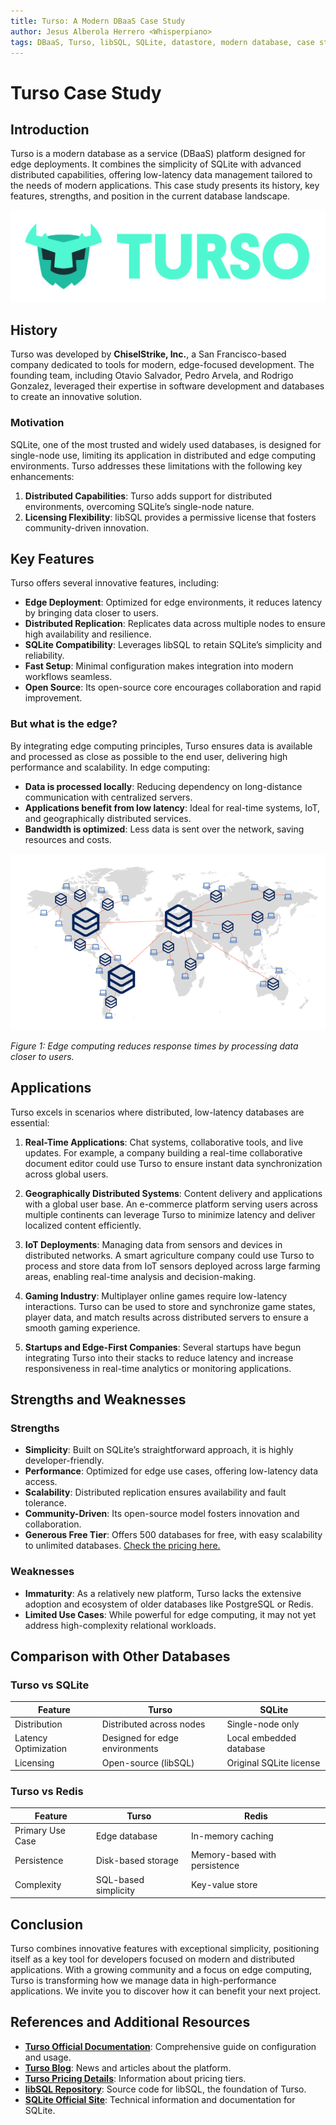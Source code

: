 ```yaml
---
title: Turso: A Modern DBaaS Case Study
author: Jesus Alberola Herrero <Whisperpiano>
tags: DBaaS, Turso, libSQL, SQLite, datastore, modern database, case study
---
```


# Turso Case Study

## Introduction

Turso is a modern database as a service (DBaaS) platform designed for edge deployments. It combines the simplicity of SQLite with advanced distributed capabilities, offering low-latency data management tailored to the needs of modern applications. This case study presents its history, key features, strengths, and position in the current database landscape.

![Turso Logo](../../../../assets/databases/turso/turso-logo.png)

## History

Turso was developed by **ChiselStrike, Inc.**, a San Francisco-based company dedicated to tools for modern, edge-focused development. The founding team, including Otavio Salvador, Pedro Arvela, and Rodrigo Gonzalez, leveraged their expertise in software development and databases to create an innovative solution.

### Motivation

SQLite, one of the most trusted and widely used databases, is designed for single-node use, limiting its application in distributed and edge computing environments. Turso addresses these limitations with the following key enhancements:

1. **Distributed Capabilities**: Turso adds support for distributed environments, overcoming SQLite’s single-node nature.
2. **Licensing Flexibility**: libSQL provides a permissive license that fosters community-driven innovation.

## Key Features

Turso offers several innovative features, including:

- **Edge Deployment**: Optimized for edge environments, it reduces latency by bringing data closer to users.
- **Distributed Replication**: Replicates data across multiple nodes to ensure high availability and resilience.
- **SQLite Compatibility**: Leverages libSQL to retain SQLite’s simplicity and reliability.
- **Fast Setup**: Minimal configuration makes integration into modern workflows seamless.
- **Open Source**: Its open-source core encourages collaboration and rapid improvement.

### But what is the edge?

By integrating edge computing principles, Turso ensures data is available and processed as close as possible to the end user, delivering high performance and scalability. In edge computing:

- **Data is processed locally**: Reducing dependency on long-distance communication with centralized servers.
- **Applications benefit from low latency**: Ideal for real-time systems, IoT, and geographically distributed services.
- **Bandwidth is optimized**: Less data is sent over the network, saving resources and costs.

![Edge computing](../../../../assets/databases/turso/edge-computing.png)

_Figure 1: Edge computing reduces response times by processing data closer to users._

## Applications

Turso excels in scenarios where distributed, low-latency databases are essential:

1. **Real-Time Applications**: Chat systems, collaborative tools, and live updates. For example, a company building a real-time collaborative document editor could use Turso to ensure instant data synchronization across global users.

2. **Geographically Distributed Systems**: Content delivery and applications with a global user base. An e-commerce platform serving users across multiple continents can leverage Turso to minimize latency and deliver localized content efficiently.

3. **IoT Deployments**: Managing data from sensors and devices in distributed networks. A smart agriculture company could use Turso to process and store data from IoT sensors deployed across large farming areas, enabling real-time analysis and decision-making.

4. **Gaming Industry**: Multiplayer online games require low-latency interactions. Turso can be used to store and synchronize game states, player data, and match results across distributed servers to ensure a smooth gaming experience.

5. **Startups and Edge-First Companies**: Several startups have begun integrating Turso into their stacks to reduce latency and increase responsiveness in real-time analytics or monitoring applications.

## Strengths and Weaknesses

### Strengths

- **Simplicity**: Built on SQLite’s straightforward approach, it is highly developer-friendly.
- **Performance**: Optimized for edge use cases, offering low-latency data access.
- **Scalability**: Distributed replication ensures availability and fault tolerance.
- **Community-Driven**: Its open-source model fosters innovation and collaboration.
- **Generous Free Tier**: Offers 500 databases for free, with easy scalability to unlimited databases. [Check the pricing here.](https://turso.tech/pricing)

### Weaknesses

- **Immaturity**: As a relatively new platform, Turso lacks the extensive adoption and ecosystem of older databases like PostgreSQL or Redis.
- **Limited Use Cases**: While powerful for edge computing, it may not yet address high-complexity relational workloads.

## Comparison with Other Databases

### Turso vs SQLite

| Feature              | Turso                          | SQLite                  |
| -------------------- | ------------------------------ | ----------------------- |
| Distribution         | Distributed across nodes       | Single-node only        |
| Latency Optimization | Designed for edge environments | Local embedded database |
| Licensing            | Open-source (libSQL)           | Original SQLite license |

### Turso vs Redis

| Feature          | Turso                | Redis                         |
| ---------------- | -------------------- | ----------------------------- |
| Primary Use Case | Edge database        | In-memory caching             |
| Persistence      | Disk-based storage   | Memory-based with persistence |
| Complexity       | SQL-based simplicity | Key-value store               |

## Conclusion

Turso combines innovative features with exceptional simplicity, positioning itself as a key tool for developers focused on modern and distributed applications. With a growing community and a focus on edge computing, Turso is transforming how we manage data in high-performance applications. We invite you to discover how it can benefit your next project.

## References and Additional Resources

- **[Turso Official Documentation](https://docs.turso.tech/introduction)**: Comprehensive guide on configuration and usage.
- **[Turso Blog](https://turso.tech/blog)**: News and articles about the platform.
- **[Turso Pricing Details](https://turso.tech/pricing)**: Information about pricing tiers.
- **[libSQL Repository](https://github.com/libsql/libsql)**: Source code for libSQL, the foundation of Turso.
- **[SQLite Official Site](https://www.sqlite.org/)**: Technical information and documentation for SQLite.
